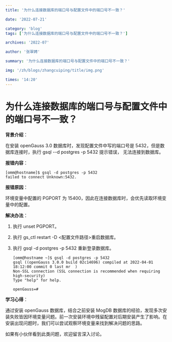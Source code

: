 ```yaml
---
title: '为什么连接数据库的端口号与配置文件中的端口号不一致？'

date: '2022-07-21'

category: 'blog'
tags: ['为什么连接数据库的端口号与配置文件中的端口号不一致？']

archives: '2022-07'

author: '张翠娉'

summary: '为什么连接数据库的端口号与配置文件中的端口号不一致？'

img: '/zh/blogs/zhangcuiping/title/img.png'

times: '14:20'
---
```


# 为什么连接数据库的端口号与配置文件中的端口号不一致？

**背景介绍**：

在安装 openGauss 3.0 数据库时，发现配置文件中写的端口号是 5432，但是数据库连接时，执行 gsql --d postgres -p 5432 提示错误， 无法连接到数据库。

**报错内容**：

```
[omm@hostname]$ gsql -d postgres -p 5432
failed to connect Unknown:5432.
```

**报错原因**：

环境变量中配置的 PGPORT 为 15400，因此在连接数据库时，会优先读取环境变量中的配置。

**解决办法**：

1. 执行 unset PGPORT。

2. 执行 gs_ctl restart -D <配置文件路径>重启数据库。

3. 执行 gsql -d postgres -p 5432 重新登录数据库。

   ```
   [omm@hostname ~]$ gsql -d postgres -p 5432
   gsql ((openGauss 3.0.0 build 02c14696) compiled at 2022-04-01 18:12:00 commit 0 last mr  )
   Non-SSL connection (SSL connection is recommended when requiring high-security)
   Type "help" for help.

   openGauss=#
   ```

**学习心得**：

通过安装 openGauss 数据库，结合之前安装 MogDB 数据库的经验，发现多次安装失败皆因环境变量问题。前一次安装环境中残留配置对后期安装产生了影响。在安装出现问题时，我们可以尝试观察环境变量来找到解决问题的思路。

如果有小伙伴看到此类问题，欢迎留言深入讨论。
